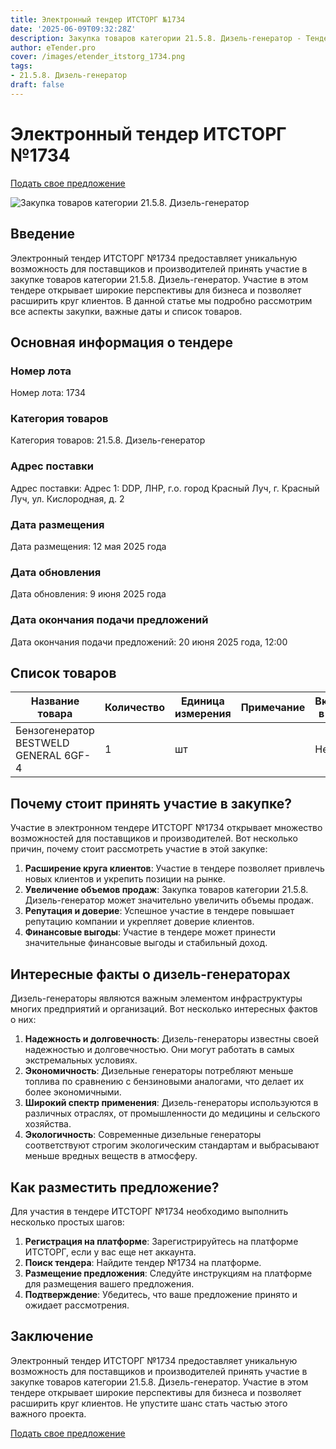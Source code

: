 ```yaml
---
title: Электронный тендер ИТСТОРГ №1734
date: '2025-06-09T09:32:28Z'
description: Закупка товаров категории 21.5.8. Дизель-генератор - Тендер №1734
author: eTender.pro
cover: /images/etender_itstorg_1734.png
tags:
- 21.5.8. Дизель-генератор
draft: false
---
```

# Электронный тендер ИТСТОРГ №1734

[Подать свое предложение](https://itstorg.ru/tender-1734?utm_source=etender)

![Закупка товаров категории 21.5.8. Дизель-генератор](/images/etender_itstorg_1734.png)

## Введение

Электронный тендер ИТСТОРГ №1734 предоставляет уникальную возможность для поставщиков и производителей принять участие в закупке товаров категории 21.5.8. Дизель-генератор. Участие в этом тендере открывает широкие перспективы для бизнеса и позволяет расширить круг клиентов. В данной статье мы подробно рассмотрим все аспекты закупки, важные даты и список товаров.

## Основная информация о тендере

### Номер лота

Номер лота: 1734

### Категория товаров

Категория товаров: 21.5.8. Дизель-генератор

### Адрес поставки

Адрес поставки: Адрес 1: DDP, ЛНР, г.о. город Красный Луч, г. Красный Луч, ул. Кислородная, д. 2

### Дата размещения

Дата размещения: 12 мая 2025 года

### Дата обновления

Дата обновления: 9 июня 2025 года

### Дата окончания подачи предложений

Дата окончания подачи предложений: 20 июня 2025 года, 12:00

## Список товаров

| Название товара                          | Количество | Единица измерения | Примечание | Включено в тендер |
|------------------------------------------|------------|------------------|------------|------------------|
| Бензогенератор BESTWELD GENERAL 6GF-4    | 1          | шт               |            | Нет             |

## Почему стоит принять участие в закупке?

Участие в электронном тендере ИТСТОРГ №1734 открывает множество возможностей для поставщиков и производителей. Вот несколько причин, почему стоит рассмотреть участие в этой закупке:

1. **Расширение круга клиентов**: Участие в тендере позволяет привлечь новых клиентов и укрепить позиции на рынке.
2. **Увеличение объемов продаж**: Закупка товаров категории 21.5.8. Дизель-генератор может значительно увеличить объемы продаж.
3. **Репутация и доверие**: Успешное участие в тендере повышает репутацию компании и укрепляет доверие клиентов.
4. **Финансовые выгоды**: Участие в тендере может принести значительные финансовые выгоды и стабильный доход.

## Интересные факты о дизель-генераторах

Дизель-генераторы являются важным элементом инфраструктуры многих предприятий и организаций. Вот несколько интересных фактов о них:

1. **Надежность и долговечность**: Дизель-генераторы известны своей надежностью и долговечностью. Они могут работать в самых экстремальных условиях.
2. **Экономичность**: Дизельные генераторы потребляют меньше топлива по сравнению с бензиновыми аналогами, что делает их более экономичными.
3. **Широкий спектр применения**: Дизель-генераторы используются в различных отраслях, от промышленности до медицины и сельского хозяйства.
4. **Экологичность**: Современные дизельные генераторы соответствуют строгим экологическим стандартам и выбрасывают меньше вредных веществ в атмосферу.

## Как разместить предложение?

Для участия в тендере ИТСТОРГ №1734 необходимо выполнить несколько простых шагов:

1. **Регистрация на платформе**: Зарегистрируйтесь на платформе ИТСТОРГ, если у вас еще нет аккаунта.
2. **Поиск тендера**: Найдите тендер №1734 на платформе.
3. **Размещение предложения**: Следуйте инструкциям на платформе для размещения вашего предложения.
4. **Подтверждение**: Убедитесь, что ваше предложение принято и ожидает рассмотрения.

## Заключение

Электронный тендер ИТСТОРГ №1734 предоставляет уникальную возможность для поставщиков и производителей принять участие в закупке товаров категории 21.5.8. Дизель-генератор. Участие в этом тендере открывает широкие перспективы для бизнеса и позволяет расширить круг клиентов. Не упустите шанс стать частью этого важного проекта.

[Подать свое предложение](https://itstorg.ru/tender-1734?utm_source=etender)
